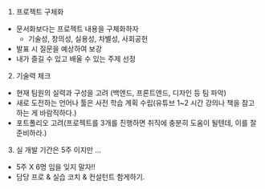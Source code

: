 1. 프로젝트 구체화  
- 문서화보다는 프로젝트 내용을 구체화하자
    - 기술성, 창의성, 실용성, 차별성, 사회공헌  
- 발표 시 질문을 예상하여 보강  
- 내가 즐길 수 있고 배울 수 있는 주제 선정  

2. 기술력 체크  
- 현재 팀원의 실력과 구성을 고려 (백엔드, 프론트엔드, 디자인 등 팀 파악)
- 새로 도전하는 언어나 툴은 사전 학습 계획 수립(유튜브 1~2 시간 강의나 책을 참고하는 게 바람직하다.)  
- 포트폴리오 고려(프로젝트를 3개를 진행하면 취직에 충분히 도움이 될텐데, 이를 잘 준비하라.)

3. 실 개발 기간은 5주 이지만 ...
- 5주 X 6명 임을 잊지 말자!!
- 담당 프로 & 실습 코치 & 컨설턴트 함게하기.



